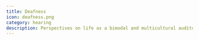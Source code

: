 ```yaml
---
title: Deafness
icon: deafness.png
category: hearing
description: Perspectives on life as a bimodal and multicultural auditory low-pass filter who is also an overly analytical intersectional geek. Deaf perspectives are (unavoidably) in all of my writing, but these are more explicitly about that aspect of my being - for instance, I have trouble choosing between d/Deaf, so I throw it at the start of sentences to avoid the problem.
---
```

